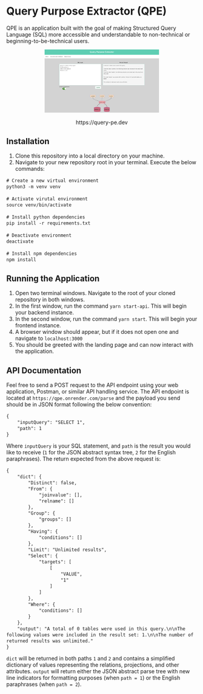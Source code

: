 # Query Purpose Extractor (QPE)

QPE is an application built with the goal of making Structured Query Language (SQL) more accessible and understandable to non-technical or beginning-to-be-technical users.

<p align="center">
    <img src="./public/qpe-screenshot.png" width="60%" height="45%" />
</p>

<p align="center">
    https://query-pe.dev
</p>

## Installation

1. Clone this repository into a local directory on your machine.
2. Navigate to your new repository root in your terminal. Execute the below commands:  
```
# Create a new virtual environment
python3 -m venv venv

# Activate virutal environment
source venv/bin/activate

# Install python dependencies
pip install -r requirements.txt

# Deactivate environment
deactivate

# Install npm dependencies
npm install
```

## Running the Application

1. Open two terminal windows. Navigate to the root of your cloned repository in both windows.
2. In the first window, run the command `yarn start-api`. This will begin your backend instance.
3. In the second window, run the command `yarn start`. This will begin your frontend instance.
4. A browser window should appear, but if it does not open one and navigate to `localhost:3000`
5. You should be greeted with the landing page and can now interact with the application.

## API Documentation

Feel free to send a POST request to the API endpoint using your web application, Postman, or similar API handling service. The API endpoint is located at `https://qpe.onrender.com/parse` and the payload you send should be in JSON format following the below convention:

```
{
    "inputQuery": "SELECT 1",
    "path": 1
}
```

Where `inputQuery` is your SQL statement, and `path` is the result you would like to receive (`1` for the JSON abstract syntax tree, `2` for the English paraphrases). The return expected from the above request is:

```
{
    "dict": {
        "Distinct": false,
        "From": {
            "joinvalue": [],
            "relname": []
        },
        "Group": {
            "groups": []
        },
        "Having": {
            "conditions": []
        },
        "Limit": "Unlimited results",
        "Select": {
            "targets": [
                [
                    "VALUE",
                    "1"
                ]
            ]
        },
        "Where": {
            "conditions": []
        }
    },
    "output": "A total of 0 tables were used in this query.\n\nThe following values were included in the result set: 1.\n\nThe number of returned results was unlimited."
}
```

`dict` will be returned in both paths `1` and `2` and contains a simplified dictionary of values representing the relations, projections, and other attributes. `output` will return either the JSON abstract parse tree with new line indicators for formatting purposes (when `path = 1`) or the English paraphrases (when `path = 2`).